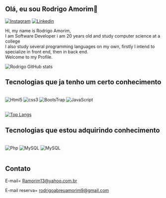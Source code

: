 ## Olá, eu sou Rodrigo Amorim👋

[![Instagram](https://img.shields.io/badge/Instagram-E4405F?style=for-the-badge&logo=instagram&logoColor=white)](https://www.instagram.com/rodrigo_aaa/)
[![Linkedin](https://img.shields.io/badge/LinkedIn-0077B5?style=for-the-badge&logo=linkedin&logoColor=white)](https://www.linkedin.com/in/rodrigo-amorim-022b2926a/)

Hi, my name is Rodrigo Amorim,<br>
I am
Software Developer
i am 20 years old and study computer science at a college <br>
I also study several programming languages on my own,
firstly I intend to specialize in front end, then in back end.<br>
Welcome to my Profile.

![Rodrigo GitHub stats](https://github-readme-stats.vercel.app/api?username=rabmorim&show_icons=true&theme=radical)

## Tecnologias que ja tenho um certo conhecimento
<div style="display: inline_block"><br/>
  <img align="center" alt="Html5" src="https://img.shields.io/badge/HTML5-E34F26?style=for-the-badge&logo=html5&logoColor=white"/>
  <img align="center" alt="css3" src="https://img.shields.io/badge/CSS3-1572B6?style=for-the-badge&logo=css3&logoColor=white"/>
  <img align="center" alt="BootsTrap" src="https://img.shields.io/badge/Bootstrap-563D7C?style=for-the-badge&logo=bootstrap&logoColor=white"/>
  <img align="center" alt="JavaScript" src="https://img.shields.io/badge/JavaScript-323330?style=for-the-badge&logo=javascript&logoColor=F7DF1E"/>
</div><br>  

[![Top Langs](https://github-readme-stats.vercel.app/api/top-langs/?username=rabmorim&hide_progress=true)](https://github.com/anuraghazra/github-readme-stats)


## Tecnologias que estou adquirindo conhecimento
<div style="display: inline_block"><br/>
  <img align="center" alt="Php" src="https://img.shields.io/badge/PHP-777BB4?style=for-the-badge&logo=php&logoColor=white"/>
  <img align="center" alt="MySQL" src="https://img.shields.io/badge/MySQL-00000F?style=for-the-badge&logo=mysql&logoColor=white"/>
  <img align="center" alt="MySQL" src="https://img.shields.io/badge/Python-14354C?style=for-the-badge&logo=python&logoColor=white"/>
</div><br>

## Contato
 E-mail= Ramorim13@yahoo.com.br
 
 E-mail reserva= rodrigoabreuamorim9@gmail.com


